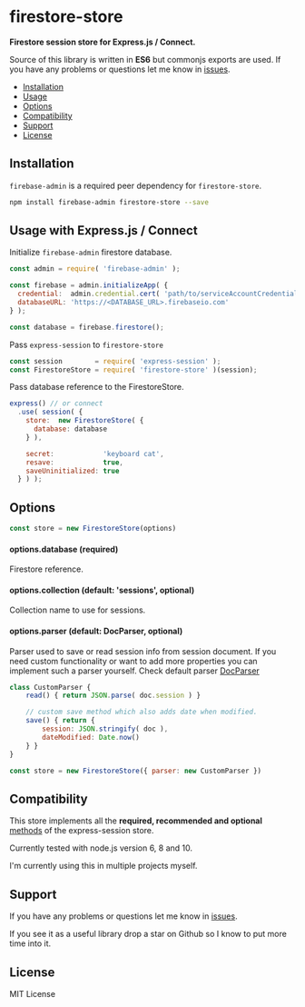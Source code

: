 # firestore-store

**Firestore session store for Express.js / Connect.**

Source of this library is written in **ES6** but commonjs exports are used. If you have any problems or questions let me know in [issues](https://github.com/hendrysadrak/firestore-store/issues).


* [Installation](#installation)
* [Usage](#usage-with-expressjs--connect)
* [Options](#options)
* [Compatibility](#compatibility)
* [Support](#support)
* [License](#license)


## Installation

`firebase-admin` is a required peer dependency for `firestore-store`.

```bash
npm install firebase-admin firestore-store --save
```


## Usage with Express.js / Connect

Initialize `firebase-admin` firestore database.

```javascript
const admin = require( 'firebase-admin' );

const firebase = admin.initializeApp( {
  credential:  admin.credential.cert( 'path/to/serviceAccountCredentials.json' ),
  databaseURL: 'https://<DATABASE_URL>.firebaseio.com'
} );

const database = firebase.firestore();
```

Pass `express-session` to `firestore-store`

```javascript
const session        = require( 'express-session' );
const FirestoreStore = require( 'firestore-store' )(session);
```

Pass database reference to the FirestoreStore.

```javascript
express() // or connect
  .use( session( {
    store:  new FirestoreStore( {
      database: database
    } ),

    secret:            'keyboard cat',
    resave:            true,
    saveUninitialized: true
  } ) );
```


## Options

```javascript
const store = new FirestoreStore(options)
```

#### options.database (required)

Firestore reference.

#### options.collection (default: 'sessions', optional)

Collection name to use for sessions.

#### options.parser (default: DocParser, optional)

Parser used to save or read session info from session document. If you need custom functionality or want to add more properties you can implement such a parser yourself. Check default parser [DocParser](lib/doc-parser.js)

```javascript
class CustomParser {
	read() { return JSON.parse( doc.session ) }

	// custom save method which also adds date when modified.
	save() { return {
		session: JSON.stringify( doc ),
		dateModified: Date.now()
	} }
}

const store = new FirestoreStore({ parser: new CustomParser })
```

## Compatibility

This store implements all the **required, recommended and optional** [methods](https://github.com/expressjs/session#session-store-implementation) of the express-session store.

Currently tested with node.js version 6, 8 and 10.

I'm currently using this in multiple projects myself.


## Support

If you have any problems or questions let me know in [issues](https://github.com/hendrysadrak/firestore-store/issues).

If you see it as a useful library drop a star on Github so I know to put more time into it.


## License

MIT License

